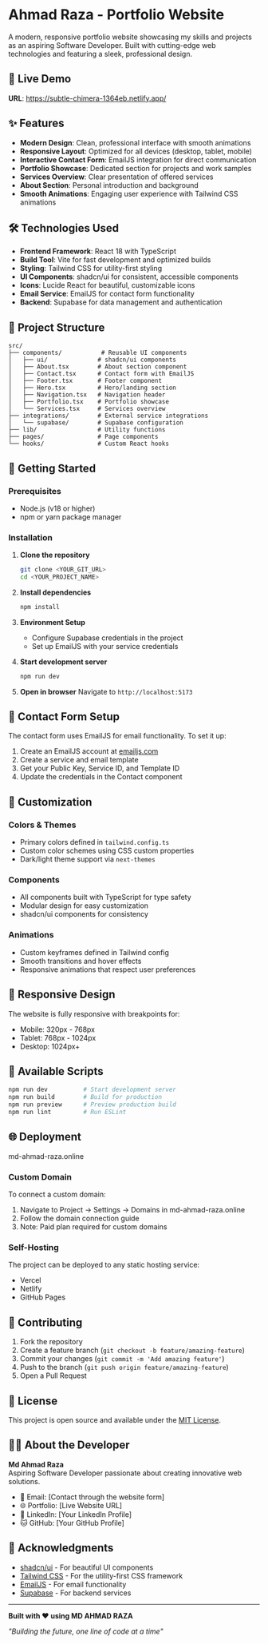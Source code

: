 
# Ahmad Raza - Portfolio Website

A modern, responsive portfolio website showcasing my skills and projects as an aspiring Software Developer. Built with cutting-edge web technologies and featuring a sleek, professional design.

## 🚀 Live Demo 

**URL**: https://subtle-chimera-1364eb.netlify.app/

## ✨ Features

- **Modern Design**: Clean, professional interface with smooth animations
- **Responsive Layout**: Optimized for all devices (desktop, tablet, mobile)
- **Interactive Contact Form**: EmailJS integration for direct communication
- **Portfolio Showcase**: Dedicated section for projects and work samples
- **Services Overview**: Clear presentation of offered services
- **About Section**: Personal introduction and background
- **Smooth Animations**: Engaging user experience with Tailwind CSS animations

## 🛠️ Technologies Used

- **Frontend Framework**: React 18 with TypeScript
- **Build Tool**: Vite for fast development and optimized builds
- **Styling**: Tailwind CSS for utility-first styling
- **UI Components**: shadcn/ui for consistent, accessible components
- **Icons**: Lucide React for beautiful, customizable icons
- **Email Service**: EmailJS for contact form functionality
- **Backend**: Supabase for data management and authentication

## 📁 Project Structure

```
src/
├── components/           # Reusable UI components
│   ├── ui/              # shadcn/ui components
│   ├── About.tsx        # About section component
│   ├── Contact.tsx      # Contact form with EmailJS
│   ├── Footer.tsx       # Footer component
│   ├── Hero.tsx         # Hero/landing section
│   ├── Navigation.tsx   # Navigation header
│   ├── Portfolio.tsx    # Portfolio showcase
│   └── Services.tsx     # Services overview
├── integrations/        # External service integrations
│   └── supabase/        # Supabase configuration
├── lib/                 # Utility functions
├── pages/               # Page components
└── hooks/               # Custom React hooks
```

## 🚀 Getting Started

### Prerequisites

- Node.js (v18 or higher)
- npm or yarn package manager

### Installation

1. **Clone the repository**
   ```bash
   git clone <YOUR_GIT_URL>
   cd <YOUR_PROJECT_NAME>
   ```

2. **Install dependencies**
   ```bash
   npm install
   ```

3. **Environment Setup**
   - Configure Supabase credentials in the project
   - Set up EmailJS with your service credentials

4. **Start development server**
   ```bash
   npm run dev
   ```

5. **Open in browser**
   Navigate to `http://localhost:5173`

## 📧 Contact Form Setup

The contact form uses EmailJS for email functionality. To set it up:

1. Create an EmailJS account at [emailjs.com](https://emailjs.com)
2. Create a service and email template
3. Get your Public Key, Service ID, and Template ID
4. Update the credentials in the Contact component

## 🎨 Customization

### Colors & Themes
- Primary colors defined in `tailwind.config.ts`
- Custom color schemes using CSS custom properties
- Dark/light theme support via `next-themes`

### Components
- All components built with TypeScript for type safety
- Modular design for easy customization
- shadcn/ui components for consistency

### Animations
- Custom keyframes defined in Tailwind config
- Smooth transitions and hover effects
- Responsive animations that respect user preferences

## 📱 Responsive Design

The website is fully responsive with breakpoints for:
- Mobile: 320px - 768px
- Tablet: 768px - 1024px
- Desktop: 1024px+

## 🔧 Available Scripts

```bash
npm run dev          # Start development server
npm run build        # Build for production
npm run preview      # Preview production build
npm run lint         # Run ESLint
```

## 🌐 Deployment

md-ahmad-raza.online

### Custom Domain
To connect a custom domain:
1. Navigate to Project → Settings → Domains in md-ahmad-raza.online
2. Follow the domain connection guide
3. Note: Paid plan required for custom domains

### Self-Hosting
The project can be deployed to any static hosting service:
- Vercel
- Netlify
- GitHub Pages

## 🤝 Contributing

1. Fork the repository
2. Create a feature branch (`git checkout -b feature/amazing-feature`)
3. Commit your changes (`git commit -m 'Add amazing feature'`)
4. Push to the branch (`git push origin feature/amazing-feature`)
5. Open a Pull Request

## 📄 License

This project is open source and available under the [MIT License](LICENSE).

## 👨‍💻 About the Developer

**Md Ahmad Raza**  
Aspiring Software Developer passionate about creating innovative web solutions.

- 📧 Email: [Contact through the website form]
- 🌐 Portfolio: [Live Website URL]
- 💼 LinkedIn: [Your LinkedIn Profile]
- 🐱 GitHub: [Your GitHub Profile]

## 🙏 Acknowledgments

- [shadcn/ui](https://ui.shadcn.com) - For beautiful UI components
- [Tailwind CSS](https://tailwindcss.com) - For the utility-first CSS framework
- [EmailJS](https://emailjs.com) - For email functionality
- [Supabase](https://supabase.com) - For backend services

---

**Built with ❤️ using MD AHMAD RAZA**

*"Building the future, one line of code at a time"*

